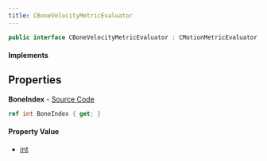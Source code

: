 ```yaml
---
title: CBoneVelocityMetricEvaluator
---
```


```csharp
public interface CBoneVelocityMetricEvaluator : CMotionMetricEvaluator, ISchemaClass<CMotionMetricEvaluator>, ISchemaClass<CBoneVelocityMetricEvaluator>, ISchemaField, ISchemaClass, INativeHandle
```

#### Implements

## Properties

**BoneIndex** - [Source Code](https://github.com/swiftly-solution/swiftlys2/blob/master/managed/src/SwiftlyS2.Generated/Schemas/Interfaces/CBoneVelocityMetricEvaluator.cs#L16)

```csharp
ref int BoneIndex { get; }
```

#### Property Value

- [int](https://learn.microsoft.com/dotnet/api/system.int32)


